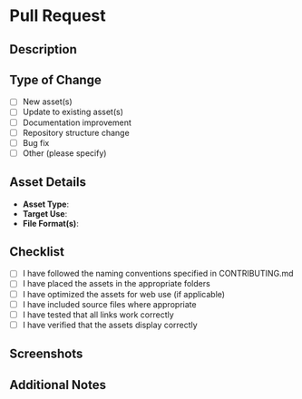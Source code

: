 # Pull Request

## Description
<!-- Provide a brief description of the changes in this PR -->

## Type of Change
<!-- Please select the relevant option -->
- [ ] New asset(s)
- [ ] Update to existing asset(s)
- [ ] Documentation improvement
- [ ] Repository structure change
- [ ] Bug fix
- [ ] Other (please specify)

## Asset Details
<!-- For new or updated assets, please provide the following information -->
- **Asset Type**: <!-- e.g., Logo, Banner, Video, Document -->
- **Target Use**: <!-- Where/how this asset will be used -->
- **File Format(s)**: <!-- e.g., PNG, SVG, MP4, PDF -->

## Checklist
<!-- Please check all that apply -->
- [ ] I have followed the naming conventions specified in CONTRIBUTING.md
- [ ] I have placed the assets in the appropriate folders
- [ ] I have optimized the assets for web use (if applicable)
- [ ] I have included source files where appropriate
- [ ] I have tested that all links work correctly
- [ ] I have verified that the assets display correctly

## Screenshots
<!-- If applicable, add screenshots to help explain your changes -->

## Additional Notes
<!-- Any other information that would be helpful for reviewers -->
